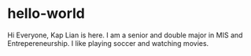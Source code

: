 # hello-world
Hi Everyone,
Kap Lian is here. I am a senior and double major in MIS and Entrepereneurship.
I like playing soccer and watching movies. 
